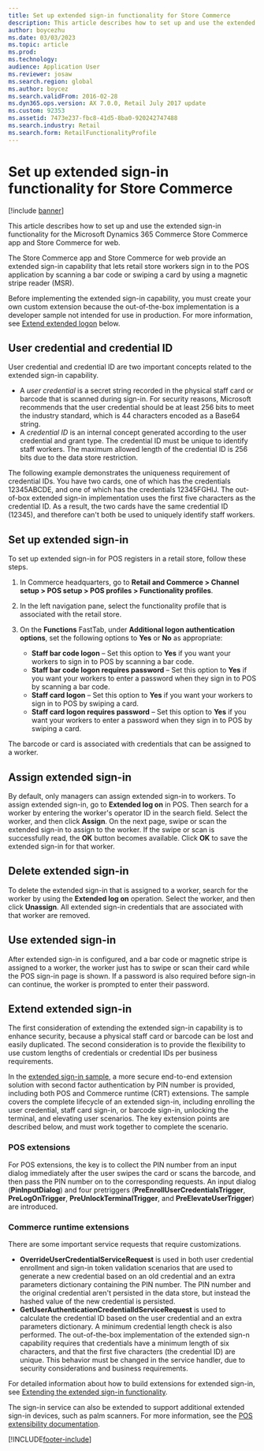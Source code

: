 ```yaml
---
title: Set up extended sign-in functionality for Store Commerce
description: This article describes how to set up and use the extended sign-on functionality for the Microsoft Dynamics 365 Commerce Store Commerce app and Store Commerce for web.
author: boycezhu
ms.date: 03/03/2023
ms.topic: article
ms.prod: 
ms.technology: 
audience: Application User
ms.reviewer: josaw
ms.search.region: global
ms.author: boycez
ms.search.validFrom: 2016-02-28
ms.dyn365.ops.version: AX 7.0.0, Retail July 2017 update
ms.custom: 92353
ms.assetid: 7473e237-fbc8-41d5-8ba0-920242747488
ms.search.industry: Retail
ms.search.form: RetailFunctionalityProfile
---
```


# Set up extended sign-in functionality for Store Commerce

[!include [banner](includes/banner.md)]

This article describes how to set up and use the extended sign-in functionality for the Microsoft Dynamics 365 Commerce Store Commerce app and Store Commerce for web.

The Store Commerce app and Store Commerce for web provide an extended sign-in capability that lets retail store workers sign in to the POS application by scanning a bar code or swiping a card by using a magnetic stripe reader (MSR).

Before implementing the extended sign-in capability, you must create your own custom extension because the out-of-the-box implementation is a developer sample not intended for use in production. For more information, see [Extend extended logon](#extend-extended-sign-in) below.

## User credential and credential ID

User credential and credential ID are two important concepts related to the extended sign-in capability. 

- A *user credential* is a secret string recorded in the physical staff card or barcode that is scanned during sign-in. For security reasons, Microsoft recommends that the user credential should be at least 256 bits to meet the industry standard, which is 44 characters encoded as a Base64 string.
- A *credential ID* is an internal concept generated according to the user credential and grant type. The credential ID must be unique to identify staff workers. The maximum allowed length of the credential ID is 256 bits due to the data store restriction.

The following example demonstrates the uniqueness requirement of credential IDs. You have two cards, one of which has the credentials 12345ABCDE, and one of which has the credentials 12345FGHIJ. The out-of-box extended sign-in implementation uses the first five characters as the credential ID. As a result, the two cards have the same credential ID (12345), and therefore can't both be used to uniquely identify staff workers.

## Set up extended sign-in

To set up extended sign-in for POS registers in a retail store, follow these steps.

1. In Commerce headquarters, go to **Retail and Commerce \> Channel setup \> POS setup \> POS profiles \> Functionality profiles**. 
2. In the left navigation pane, select the functionality profile that is associated with the retail store.
3. On the **Functions** FastTab, under **Additional logon authentication options**, set the following options to **Yes** or **No** as appropriate:

    - **Staff bar code logon** – Set this option to **Yes** if you want your workers to sign in to POS by scanning a bar code. 
    - **Staff bar code logon requires password** – Set this option to **Yes** if you want your workers to enter a password when they sign in to POS by scanning a bar code.
    - **Staff card logon** – Set this option to **Yes** if you want your workers to sign in to POS by swiping a card.
    - **Staff card logon requires password** – Set this option to **Yes** if you want your workers to enter a password when they sign in to POS by swiping a card.

The barcode or card is associated with credentials that can be assigned to a worker.

## Assign extended sign-in

By default, only managers can assign extended sign-in to workers. To assign extended sign-in, go to **Extended log on** in POS. Then search for a worker by entering the worker's operator ID in the search field. Select the worker, and then click **Assign**. On the next page, swipe or scan the extended sign-in to assign to the worker. If the swipe or scan is successfully read, the **OK** button becomes available. Click **OK** to save the extended sign-in for that worker.

## Delete extended sign-in

To delete the extended sign-in that is assigned to a worker, search for the worker by using the **Extended log on** operation. Select the worker, and then click **Unassign**. All extended sign-in credentials that are associated with that worker are removed.

## Use extended sign-in

After extended sign-in is configured, and a bar code or magnetic stripe is assigned to a worker, the worker just has to swipe or scan their card while the POS sign-in page is shown. If a password is also required before sign-in can continue, the worker is prompted to enter their password.

## Extend extended sign-in

The first consideration of extending the extended sign-in capability is to enhance security, because a physical staff card or barcode can be lost and easily duplicated. The second consideration is to provide the flexibility to use custom lengths of credentials or credential IDs per business requirements. 

In the [extended sign-in sample](https://cloudblogs.microsoft.com/dynamics365/no-audience/2018/12/14/extending-the-extended-logon-functionality-for-mpos-and-cloud-pos/), a more secure end-to-end extension solution with second factor authentication by PIN number is provided, including both POS and Commerce runtime (CRT) extensions. The sample covers the complete lifecycle of an extended sign-in, including enrolling the user credential, staff card sign-in, or barcode sign-in, unlocking the terminal, and elevating user scenarios. The key extension points are described below, and must work together to complete the scenario.

### POS extensions

For POS extensions, the key is to collect the PIN number from an input dialog immediately after the user swipes the card or scans the barcode, and then pass the PIN number on to the corresponding requests. An input dialog (**PinInputDialog**) and four pretriggers (**PreEnrollUserCredentialsTrigger**, **PreLogOnTrigger**, **PreUnlockTerminalTrigger**, and **PreElevateUserTrigger**) are introduced.

### Commerce runtime extensions

There are some important service requests that require customizations.
- **OverrideUserCredentialServiceRequest** is used in both user credential enrollment and sign-in token validation scenarios that are used to generate a new credential based on an old credential and an extra parameters dictionary containing the PIN number. The PIN number and the original credential aren't persisted in the data store, but instead the hashed value of the new credential is persisted.
- **GetUserAuthenticationCredentialIdServiceRequest** is used to calculate the credential ID based on the user credential and an extra parameters dictionary. A minimum credential length check is also performed. The out-of-the-box implementation of the extended sign-n capability requires that credentials have a minimum length of six characters, and that the first five characters (the credential ID) are unique. This behavior must be changed in the service handler, due to security considerations and business requirements.

For detailed information about how to build extensions for extended sign-in, see [Extending the extended sign-in functionality](https://cloudblogs.microsoft.com/dynamics365/no-audience/2018/12/14/extending-the-extended-logon-functionality-for-mpos-and-cloud-pos/).

The sign-in service can also be extended to support additional extended sign-in devices, such as palm scanners. For more information, see the [POS extensibility documentation](dev-itpro/pos-extension/pos-extension-overview.md).

[!INCLUDE[footer-include](../includes/footer-banner.md)]
